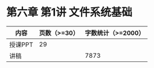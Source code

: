 # 第六章 第1讲 文件系统基础

| 内容    | 页数（>=30） | 字数统计（>=2000） |
| ------- | ------------ | ------------------ |
| 授课PPT | 29           |                    |
| 讲稿    |              | 7873               |

